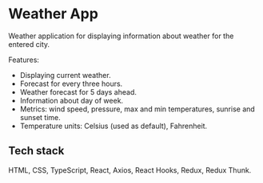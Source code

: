 # Weather App

Weather application for displaying information about weather for the entered city.

Features:
- Displaying current weather.
- Forecast for every three hours.
- Weather forecast for 5 days ahead.
- Information about day of week.
- Metrics: wind speed, pressure, max and min temperatures, sunrise and sunset time.
- Temperature units: Celsius (used as default), Fahrenheit.

## Tech stack

HTML, CSS, TypeScript, React, Axios, React Hooks, Redux, Redux Thunk.

